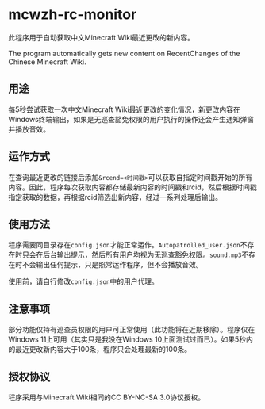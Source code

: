 # mcwzh-rc-monitor
此程序用于自动获取中文Minecraft Wiki最近更改的新内容。

The program automatically gets new content on RecentChanges of the Chinese Minecraft Wiki.

## 用途
每5秒尝试获取一次中文Minecraft Wiki最近更改的变化情况，新更改内容在Windows终端输出，如果是无巡查豁免权限的用户执行的操作还会产生通知弹窗并播放音效。

## 运作方式
在查询最近更改的链接后添加`&rcend=<时间戳>`可以获取自指定时间戳开始的所有内容。因此，程序每次获取内容都存储最新内容的时间戳和rcid，然后根据时间戳指定获取的数据，再根据rcid筛选出新内容，经过一系列处理后输出。

## 使用方法
程序需要同目录存在`config.json`才能正常运作。`Autopatrolled_user.json`不存在时只会在后台输出提示，然后所有用户均视为无巡查豁免权限。`sound.mp3`不存在时不会输出任何提示，只是照常运作程序，但不会播放音效。

使用前，请自行修改`config.json`中的用户代理。

## 注意事项
部分功能仅持有巡查员权限的用户可正常使用（此功能将在近期移除）。程序仅在Windows 11上可用（其实只是我没在Windows 10上面测试过而已）。如果5秒内的最近更改新内容大于100条，程序只会处理最新的100条。

## 授权协议
程序采用与Minecraft Wiki相同的CC BY-NC-SA 3.0协议授权。
